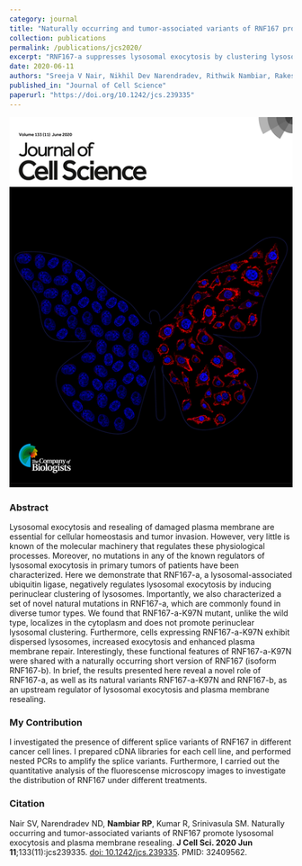 ```yaml
---
category: journal
title: "Naturally occurring and tumor-associated variants of RNF167 promote lysosomal exocytosis and plasma membrane resealing"
collection: publications
permalink: /publications/jcs2020/
excerpt: "RNF167-a suppresses lysosomal exocytosis by clustering lysosomes, while its tumor-associated variants (K97N and RNF167-b) promote lysosome dispersion and plasma membrane repair"
date: 2020-06-11
authors: "Sreeja V Nair, Nikhil Dev Narendradev, Rithwik Nambiar, Rakesh Kumar, Srinivasa M Srinivasula"
published_in: "Journal of Cell Science"
paperurl: "https://doi.org/10.1242/jcs.239335"
---
```


<p align="center">
  <img src="/images/jcs2020.png" alt="RNF167 Project Overview" width="600"/>
</p>

### Abstract

Lysosomal exocytosis and resealing of damaged plasma membrane are essential for cellular homeostasis and tumor invasion. However, very little is known of the molecular machinery that regulates these physiological processes. Moreover, no mutations in any of the known regulators of lysosomal exocytosis in primary tumors of patients have been characterized. Here we demonstrate that RNF167-a, a lysosomal-associated ubiquitin ligase, negatively regulates lysosomal exocytosis by inducing perinuclear clustering of lysosomes. Importantly, we also characterized a set of novel natural mutations in RNF167-a, which are commonly found in diverse tumor types. We found that RNF167-a-K97N mutant, unlike the wild type, localizes in the cytoplasm and does not promote perinuclear lysosomal clustering. Furthermore, cells expressing RNF167-a-K97N exhibit dispersed lysosomes, increased exocytosis and enhanced plasma membrane repair. Interestingly, these functional features of RNF167-a-K97N were shared with a naturally occurring short version of RNF167 (isoform RNF167-b). In brief, the results presented here reveal a novel role of RNF167-a, as well as its natural variants RNF167-a-K97N and RNF167-b, as an upstream regulator of lysosomal exocytosis and plasma membrane resealing.

### My Contribution

I investigated the presence of different splice variants of RNF167 in different cancer cell lines. I prepared cDNA libraries for each cell line, and performed nested PCRs to amplify the splice variants. Furthermore, I carried out the quantitative analysis of the fluorescense microscopy images to investigate the distribution of RNF167 under different treatments. 

### Citation

Nair SV, Narendradev ND, **Nambiar RP**, Kumar R, Srinivasula SM. Naturally occurring and tumor-associated variants of RNF167 promote lysosomal exocytosis and plasma membrane resealing. **J Cell Sci. 2020 Jun 11**;133(11):jcs239335. [doi: 10.1242/jcs.239335](https://journals.biologists.com/jcs/article/133/11/jcs239335/224783/Naturally-occurring-and-tumor-associated-variants). PMID: 32409562.
